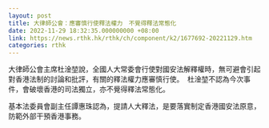 ```yaml
---
layout: post
title: 大律師公會：應審慎行使釋法權力　不覺得釋法常態化
date: 2022-11-29 18:32:35.000000000 +08:00
link: https://news.rthk.hk/rthk/ch/component/k2/1677692-20221129.htm
categories: rthk
---
```


大律師公會主席杜淦堃說，全國人大常委會行使對國安法解釋權時，無可避會引起對香港法制的討論和批評，有關的釋法權力應審慎行使。  杜淦堃不認為今次事件，會破壞香港的司法獨立，亦不覺得釋法常態化。

基本法委員會副主任譚惠珠認為，提請人大釋法，是要落實制定香港國安法原意，防範外部干預香港事務。
